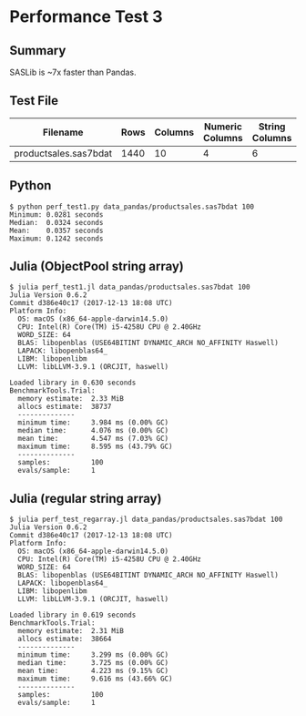 # Performance Test 3

## Summary

SASLib is ~7x faster than Pandas.

## Test File

Filename             |Rows  |Columns|Numeric Columns|String Columns
---------------------|------|-------|---------------|--------------
productsales.sas7bdat|1440  |10     |4              |6

## Python
```
$ python perf_test1.py data_pandas/productsales.sas7bdat 100
Minimum: 0.0281 seconds
Median:  0.0324 seconds
Mean:    0.0357 seconds
Maximum: 0.1242 seconds
```

## Julia (ObjectPool string array)
```
$ julia perf_test1.jl data_pandas/productsales.sas7bdat 100
Julia Version 0.6.2
Commit d386e40c17 (2017-12-13 18:08 UTC)
Platform Info:
  OS: macOS (x86_64-apple-darwin14.5.0)
  CPU: Intel(R) Core(TM) i5-4258U CPU @ 2.40GHz
  WORD_SIZE: 64
  BLAS: libopenblas (USE64BITINT DYNAMIC_ARCH NO_AFFINITY Haswell)
  LAPACK: libopenblas64_
  LIBM: libopenlibm
  LLVM: libLLVM-3.9.1 (ORCJIT, haswell)

Loaded library in 0.630 seconds
BenchmarkTools.Trial: 
  memory estimate:  2.33 MiB
  allocs estimate:  38737
  --------------
  minimum time:     3.984 ms (0.00% GC)
  median time:      4.076 ms (0.00% GC)
  mean time:        4.547 ms (7.03% GC)
  maximum time:     8.595 ms (43.79% GC)
  --------------
  samples:          100
  evals/sample:     1
```

## Julia (regular string array)
```
$ julia perf_test_regarray.jl data_pandas/productsales.sas7bdat 100
Julia Version 0.6.2
Commit d386e40c17 (2017-12-13 18:08 UTC)
Platform Info:
  OS: macOS (x86_64-apple-darwin14.5.0)
  CPU: Intel(R) Core(TM) i5-4258U CPU @ 2.40GHz
  WORD_SIZE: 64
  BLAS: libopenblas (USE64BITINT DYNAMIC_ARCH NO_AFFINITY Haswell)
  LAPACK: libopenblas64_
  LIBM: libopenlibm
  LLVM: libLLVM-3.9.1 (ORCJIT, haswell)

Loaded library in 0.619 seconds
BenchmarkTools.Trial: 
  memory estimate:  2.31 MiB
  allocs estimate:  38664
  --------------
  minimum time:     3.299 ms (0.00% GC)
  median time:      3.725 ms (0.00% GC)
  mean time:        4.223 ms (9.15% GC)
  maximum time:     9.616 ms (43.66% GC)
  --------------
  samples:          100
  evals/sample:     1
```